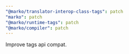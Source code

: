 ```yaml
---
"@marko/translator-interop-class-tags": patch
"marko": patch
"@marko/runtime-tags": patch
"@marko/compiler": patch
---
```


Improve tags api compat.
